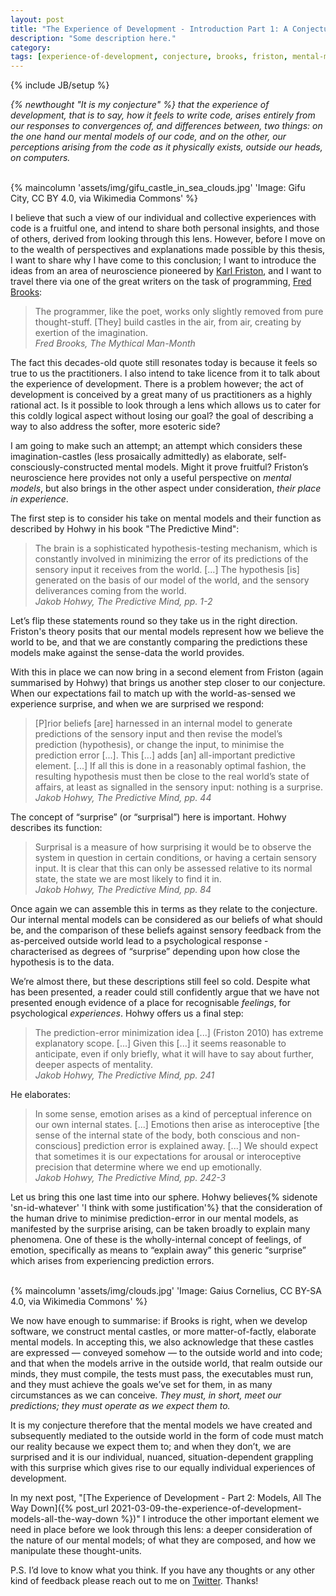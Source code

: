 ```yaml
---
layout: post
title: "The Experience of Development - Introduction Part 1: A Conjecture"
description: "Some description here."
category:
tags: [experience-of-development, conjecture, brooks, friston, mental-models, sky-castles]
---
```

{% include JB/setup %}

_{% newthought "It is my conjecture" %} that the experience of development, that is to say, how it feels to write code, arises entirely from our responses to convergences of, and differences between, two things: on the one hand our mental models of our code, and on the other, our perceptions arising from the code as it physically exists, outside our heads, on computers._ <BR/><BR/>

{% maincolumn 'assets/img/gifu_castle_in_sea_clouds.jpg' 'Image: Gifu City, CC BY 4.0, via Wikimedia Commons' %}

I believe that such a view of our individual and collective experiences with code is a fruitful one, and intend to share both personal insights, and those of others, derived from looking through this lens. However, before I move on to the wealth of perspectives and explanations made possible by this thesis, I want to share why I have come to this conclusion; I want to introduce the ideas from an area of neuroscience pioneered by [Karl Friston](https://en.wikipedia.org/wiki/Karl_J._Friston), and I want to travel there via one of the great writers on the task of programming, [Fred Brooks](https://en.wikipedia.org/wiki/Fred_Brooks):

> The programmer, like the poet, works only slightly removed from pure thought-stuff. [They] build castles in the air, from air, creating by exertion of the imagination.
<br/><cite>Fred Brooks, The Mythical Man-Month</cite>

The fact this decades-old quote still resonates today is because it feels so true to us the  practitioners. I also intend to take licence from it to talk about the experience of development. There is a problem however; the act of development is conceived by a great many of us practitioners as a highly rational act. Is it possible to look through a lens which allows us to cater for this coldly logical aspect without losing our goal? the goal of describing a way to also address the softer, more esoteric side? 

I am going to make such an attempt; an attempt which considers these imagination-castles (less prosaically admittedly) as elaborate, self-consciously-constructed mental models. Might it prove fruitful? Friston’s neuroscience here provides not only a useful perspective on _mental models_, but also brings in the other aspect under consideration, _their place in experience_.  

The first step is to consider his take on mental models and their function as described by Hohwy in his book "The Predictive Mind":

> The brain is a sophisticated hypothesis-testing mechanism, which is constantly involved in minimizing the error of its predictions of the sensory input it receives from the world. […] The hypothesis [is] generated on the basis of our model of the world, and the sensory deliverances coming from the world.
<br/><cite>Jakob Hohwy, The Predictive Mind, pp. 1-2</cite> 

Let’s flip these statements round so they take us in the right direction.  Friston's theory posits that our mental models represent how we believe the world to be, and that we are constantly comparing the predictions these models make against the sense-data the world provides.  

With this in place we can now bring in a second element from Friston (again summarised by Hohwy) that brings us another step closer to our conjecture. When our expectations fail to match up with the world-as-sensed we experience surprise, and when we are surprised we respond:

> [P]rior beliefs [are] harnessed in an internal model to generate predictions of the sensory input and then revise the model’s prediction (hypothesis), or change the input, to minimise the prediction error [...]. This [...] adds [an] all-important predictive element. [...] If all this is done in a reasonably optimal fashion, the resulting hypothesis must then be close to the real world’s state of affairs, at least as signalled in the sensory input: nothing is a surprise.
<br/><cite>Jakob Hohwy, The Predictive Mind, pp. 44</cite>

The concept of “surprise” (or “surprisal”) here is important.  Hohwy describes its function:

> Surprisal is a measure of how surprising it would be to observe the system in question in certain conditions, or having a certain sensory input. It is clear that this can only be assessed relative to its normal state, the state we are most likely to find it in.
<br/><cite>Jakob Hohwy, The Predictive Mind, pp. 84</cite>

Once again we can assemble this in terms as they relate to the conjecture.  Our internal mental models can be considered as our beliefs of what should be, and the comparison of these beliefs against sensory feedback from the as-perceived outside world lead to a psychological response - characterised as degrees of “surprise” depending upon how close the hypothesis is to the data.  

We’re almost there, but these descriptions still feel so cold. Despite what has been presented, a reader could still confidently argue that we have not presented enough evidence of a place for  recognisable _feelings_, for psychological _experiences_. Hohwy offers us a final step:

> The prediction-error minimization idea [...] (Friston 2010) has extreme explanatory scope. [...] Given this [...] it seems reasonable to anticipate, even if only briefly, what it will have to say about further, deeper aspects of mentality.
<br/><cite>Jakob Hohwy, The Predictive Mind, pp. 241</cite>

He elaborates:

> In some sense, emotion arises as a kind of perceptual inference on our own internal states. [...] Emotions then arise as interoceptive [the sense of the internal state of the body, both conscious and non-conscious] prediction error is explained away. [...] We should expect that sometimes it is our expectations for arousal or interoceptive precision that determine where we end up emotionally.
<br/><cite>Jakob Hohwy, The Predictive Mind, pp. 242-3</cite>

Let us bring this one last time into our sphere. Hohwy believes{% sidenote 'sn-id-whatever' 'I think with some justification'%} that the consideration of the human drive to minimise prediction-error in our mental models, as manifested by the surprise arising, can be taken broadly to explain many phenomena. One of these is the wholly-internal concept of feelings, of emotion, specifically as means to “explain away” this generic “surprise” which arises from experiencing prediction errors.<BR/><BR/>

{% maincolumn 'assets/img/clouds.jpg' 'Image: Gaius Cornelius, CC BY-SA 4.0, via Wikimedia Commons' %}

We now have enough to summarise: if Brooks is right, when we develop software, we construct mental castles, or more matter-of-factly, elaborate mental models. In accepting this, we also acknowledge that these castles are expressed — conveyed somehow — to the outside world and into code; and that when the models arrive in the outside world, that realm outside our minds, they must compile, the tests must pass, the executables must run, and they must achieve the goals we’ve set for them, in as many circumstances as we can conceive. _They must, in short, meet our predictions; they must operate as we expect them to._ 

It is my conjecture therefore that the mental models we have created and subsequently mediated to the outside world in the form of code must match our reality because we expect them to; and when they don’t, we are surprised and it is our individual, nuanced, situation-dependent grappling with this surprise which gives rise to our equally individual experiences of development.

In my next post, "[The Experience of Development - Part 2: Models, All The Way Down]({% post_url 2021-03-09-the-experience-of-development-models-all-the-way-down %})" I introduce the other important element we need in place before we look through this lens: a deeper consideration of the nature of our mental models; of what they are composed, and how we manipulate these thought-units.
 
P.S. I’d love to know what you think. If you have any thoughts or any other kind of feedback please reach out to me on [Twitter](https:/twitter.com/al94781). Thanks!